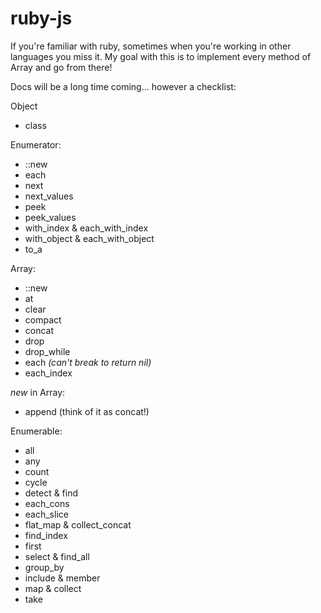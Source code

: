 # ruby-js

If you're familiar with ruby, sometimes when you're working in other languages you miss it. My goal with this is to implement every method of Array and go from there!

Docs will be a long time coming... however a checklist:

Object
- class

Enumerator:
- ::new
- each
- next
- next_values
- peek
- peek_values
- with_index & each\_with\_index
- with_object & each\_with\_object
- to_a

Array:
- ::new
- at
- clear
- compact
- concat
- drop
- drop_while
- each _(can't break to return nil)_
- each_index

*new* in Array:
- append (think of it as concat!)

Enumerable:
- all
- any
- count
- cycle
- detect & find
- each_cons
- each_slice
- flat_map & collect\_concat
- find_index
- first
- select & find_all
- group_by
- include & member
- map & collect
- take



